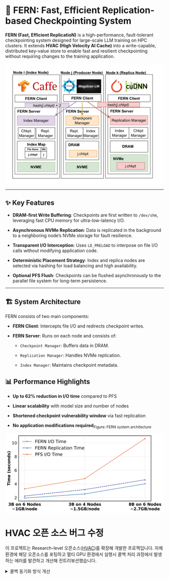 # 🌿 FERN: Fast, Efficient Replication-based Checkpointing System

**FERN (Fast, Efficient ReplicatioN)** is a high-performance, fault-tolerant checkpointing system designed for large-scale LLM training on HPC clusters. It extends **HVAC (High Velocity AI Cache)** into a write-capable, distributed key-value store to enable fast and resilient checkpointing without requiring changes to the training application.


<img src="doc/img/fern_design.png" width="600"/>





---

## ✨ Key Features

- **DRAM-first Write Buffering**: Checkpoints are first written to `/dev/shm`, leveraging fast CPU memory for ultra-low-latency I/O.
    
- **Asynchronous NVMe Replication**: Data is replicated in the background to a neighboring node’s NVMe storage for fault resilience.
    
- **Transparent I/O Interception**: Uses `LD_PRELOAD` to interpose on file I/O calls without modifying application code.
    
- **Deterministic Placement Strategy**: Index and replica nodes are selected via hashing for load balancing and high availability.
    
- **Optional PFS Flush**: Checkpoints can be flushed asynchronously to the parallel file system for long-term persistence.
    

---


## 🏗️ System Architecture

FERN consists of two main components:

- **FERN Client**: Intercepts file I/O and redirects checkpoint writes.
    
- **FERN Server**: Runs on each node and consists of:
    
    - `Checkpoint Manager`: Buffers data in DRAM.
        
    - `Replication Manager`: Handles NVMe replication.
        
    - `Index Manager`: Maintains checkpoint metadata.
        



## 📊 Performance Highlights

- **Up to 62% reduction in I/O time** compared to PFS
    
- **Linear scalability** with model size and number of nodes
    
- **Shortened checkpoint vulnerability window** via fast replication
    
- **No application modifications required**<sub>Figure: FERN system architecture</sub>



<img src="doc/img/fern_io_comparison.png" width="600"/>










# HVAC 오픈 소스 버그 수정
이 프로젝트는 Research-level 오픈소스([HVAC](https://code.ornl.gov/42z/hvac-high-velocity-ai-cache))를 확장해 개발한 프로젝입니다. 
자체 환경에 해당 오픈소스를 포팅하고 멀티 GPU 환경에서 실행시 콜백 처리 과정에서 발생하는 에러를 발견하고 개선해 컨트리뷰션했습니다. 

<details>
<summary> 콜백 동기화 방식 개선 </summary>
: 비동기 처리 및 콜백 동기화 방식 개선 

HVAC은 내부적으로 Mercury RPC를 사용하며, 콜백 기반의 비동기 통신을 수행합니다. 클라이언트는 서볼 요청을 보낸 후, 콜백이 호출될 때까지 블록되어 데이터 무결성을 보장합니다. 

### 🧩 기존 방식: 전역 Mutex 사용

초기 구현에서는 아래와 같이 전역 `mutex`와 `cond`를 사용하여 RPC 요청의 완료 여부를 동기화됐었습니다.


```C
ssize_t hvac_remote_pread(int fd, void *buf, size_t count, off_t offset)
{
	hvac_client_comm_gen_read_rpc(host, fd, buf, count, offset, hvac_rpc_state_p);
	// Client blocks here until request completion callback routine is called 
	bytes_read = hvac_read_block(host, &done, &bytes_read, &cond, &mutex);   
}


ssize_t hvac_read_block()
{
    ssize_t bytes_read;
    /* wait for callbacks to finish */
    pthread_mutex_lock(&done_mutex);
    while (done != HG_TRUE)
        pthread_cond_wait(&done_cond, &done_mutex);
    bytes_read = read_ret;
    pthread_mutex_unlock(&done_mutex);
    return bytes_read;
}
```

#### ⚠️ 문제점

- 하나의 서버에 여러 클라이언트가 동시에 요청을 보내는 경우, 전역 `mutex` 및 `cond`에 대한 **경쟁 조건(Race Condition)** 발생
    
- 콜백 중첩 호출로 인해 **잘못된 동기화 또는 deadlock** 발생 가능성
    

---

### ✅ 개선 방식: 요청 단위의 세분화된 Lock 적용

각 RPC 요청마다 **별도의 mutex, cond, 상태 변수**를 할당하여, 경합을 없애고 안전하게 동기화를 처리하도록 구조를 개선했습니다.

```C

ssize_t hvac_remote_read(int fd, void *buf, size_t count)
{
		// RPC 요청 전송 시 생성되는 RPC 요청 State 데이터 
		hvac_rpc_state_t_client *hvac_rpc_state_p = (hvac_rpc_state_t_client *)malloc(sizeof(hvac_rpc_state_t_client));
		// 전역으로 선언되어 있던 Mutex를 RPC 요청 당 Mutex로 Fine-grained Lock화 함. 
		// rpc_state 구조체 자료구조 수정 
        hvac_rpc_state_p->bytes_read = &bytes_read;
        hvac_rpc_state_p->done = &done;
        hvac_rpc_state_p->cond = &cond;
        hvac_rpc_state_p->mutex = &mutex;

		hvac_client_comm_gen_read_rpc(host, fd, buf, count, -1, hvac_rpc_state_p); 
}


static hg_return_t
hvac_read_cb(const struct hg_cb_info *info)
{
	// ... 서버의 요청처리 완료에 대한 클라이언트 콜백 처리 
	pthread_mutex_lock(hvac_rpc_state_p->mutex);
    *(hvac_rpc_state_p->done) = HG_TRUE;
    pthread_cond_signal(hvac_rpc_state_p->cond);
    pthread_mutex_unlock(hvac_rpc_state_p->mutex);	
}
```



```C

ssize_t hvac_read_block(uint32_t host, hg_bool_t *done, ssize_t *bytes_read, pthread_cond_t *cond, pthread_mutex_t *mutex)
{
	pthread_mutex_lock(mutex);
	pthread_cond_wait(cond, mutex);
	
    ssize_t result = *bytes_read;
    pthread_mutex_unlock(mutex);

	if (result < 0) 
        return result;
    
    return result
}

```

</details>	

